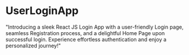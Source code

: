 # UserLoginApp
"Introducing a sleek React JS Login App with a user-friendly Login page, seamless Registration process, and a delightful Home Page upon successful login. Experience effortless authentication and enjoy a personalized journey!"
